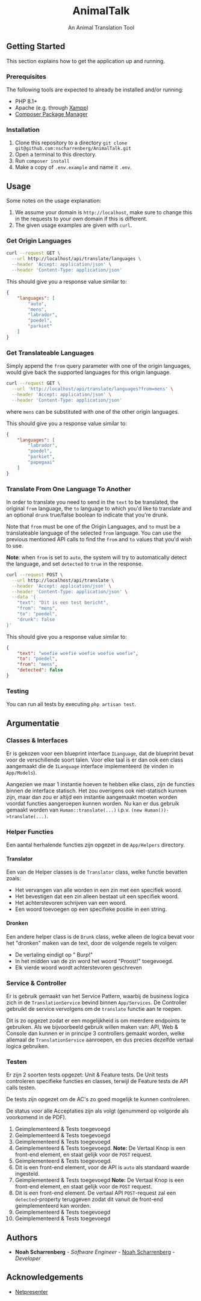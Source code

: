 <br/>
<p align="center">
<h1 align="center">AnimalTalk</h1>

  <p align="center">
    An Animal Translation Tool
  </p>
</p>

## Getting Started

This section explains how to get the application up and running.

### Prerequisites
The following tools are expected to already be installed and/or running:
- PHP 8.1+
- Apache (e.g. through [Xampp](https://www.apachefriends.org/))
- [Composer Package Manager](https://getcomposer.org/download/)

### Installation

1. Clone this repository to a directory `git clone git@github.com:nscharrenberg/AnimalTalk.git`
2. Open a terminal to this directory.
3. Run `composer install`
4. Make a copy of `.env.example` and name it `.env`.

## Usage
Some notes on the usage explanation:
1. We assume your domain is `http://localhost`, make sure to change this in the requests to your own domain if this is different.
2. The given usage examples are given with `curl`.

### Get Origin Languages
```bash
curl --request GET \
  --url http://localhost/api/translate/languages \
  --header 'Accept: application/json' \
  --header 'Content-Type: application/json'
```

This should give you a response value similar to:
```json
{
	"languages": [
		"auto",
		"mens",
		"labrador",
		"poedel",
		"parkiet"
	]
}
```

### Get Translateable Languages
Simply append the `from` query parameter with one of the origin languages, would give back the supported languages for this origin language.

```bash
curl --request GET \
  --url 'http://localhost/api/translate/languages?from=mens' \
  --header 'Accept: application/json' \
  --header 'Content-Type: application/json' 
```

where `mens` can be substituted with one of the other origin languages.

This should give you a response value similar to:
```json
{
	"languages": [
		"labrador",
		"poedel",
		"parkiet",
		"papegaai"
	]
}
```

### Translate From One Language To Another
In order to translate you need to send in the `text` to be translated, the original `from` language, the `to` language to which you'd like to translate and an optional `drunk` true/false boolean to indicate that you're drunk.

Note that `from` must be one of the Origin Languages, and `to` must be a translateable language of the selected `from` language.
You can use the previous mentioned API calls to find the `from` and `to` values that you'd wish to use.

**Note**: when `from` is set to `auto`, the system will try to automatically detect the language, and set `detected` to `true` in the response.

```bash
curl --request POST \
  --url http://localhost/api/translate \
  --header 'Accept: application/json' \
  --header 'Content-Type: application/json' \
  --data '{
	"text": "Dit is een test bericht",
	"from": "mens",
	"to": "poedel",
	"drunk": false
}'
```

This should give you a response value similar to:
```json
{
    "text": "woefie woefie woefie woefie woefie",
    "to": "poedel",
    "from": "mens",
    "detected": false
}
```

### Testing
You can run all tests by executing `php artisan test`.

## Argumentatie
### Classes & Interfaces
Er is gekozen voor een blueprint interface `ILanguage`, dat de blueprint bevat voor de verschillende soort talen.
Voor elke taal is er dan ook een class aangemaakt die de `ILanguage` interface implementeerd (te vinden in `App/Models`).

Aangezien we maar 1 instantie hoeven te hebben elke class, zijn de functies binnen de interface statisch.
Het zou overigens ook niet-statisch kunnen zijn, maar dan zou er altijd een instantie aangemaakt moeten worden voordat functies aangeroepen kunnen worden.
Nu kan er dus gebruik gemaakt worden van `Human::translate(...)` i.p.v. `(new Human())->translate(...)`.

### Helper Functies
Een aantal herhalende functies zijn opgezet in de `App/Helpers` directory.

#### Translator
Een van de Helper classes is de `Translator` class, welke functie bevatten zoals:
- Het vervangen van alle worden in een zin met een specifiek woord.
- Het bevestigen dat een zin alleen bestaat uit een specifiek woord.
- Het achterstevoren schrijven van een woord.
- Een woord toevoegen op een specifieke positie in een string.

#### Dronken
Een andere helper class is de `Drunk` class, welke alleen de logica bevat voor het "dronken" maken van de text, door de volgende regels te volgen:
- De vertaling eindigt op " Burp!"
- In het midden van de zin word het woord "Proost!" toegevoegd.
- Elk vierde woord wordt achterstevoren geschreven

### Service & Controller
Er is gebruik gemaakt van het Service Pattern, waarbij de business logica zich in de `TranslationService` bevind binnen `App/Services`.
De Controller gebruikt de service vervolgens om de `translate` functie aan te roepen.

Dit is zo opgezet zodat er een mogelijkheid is om meerdere endpoints te gebruiken.
Als we bijvoorbeeld gebruik willen maken van: API, Web & Console dan kunnen er in principe 3 controllers gemaakt worden, welke allemaal de `TranslationService` aanroepen, en dus precies dezelfde vertaal logica gebruiken. 

### Testen
Er zijn 2 soorten tests opgezet: Unit & Feature tests.
De Unit tests controleren specifieke functies en classes, terwijl de Feature tests de API calls testen.

De tests zijn opgezet om de AC's zo goed mogelijk te kunnen controleren.

De status voor alle Acceptaties zijn als volgt (genummerd op volgorde als voorkomend in de PDF).
1. Geimplementeerd & Tests toegevoegd
2. Geimplementeerd & Tests toegevoegd
3. Geimplementeerd & Tests toegevoegd
4. Geimplementeerd & Tests toegevoegd.
    **Note:** De Vertaal Knop is een front-end element, en staat gelijk voor de `POST` request.
5. Geimplementeerd & Tests toegevoegd.
6. Dit is een front-end element, voor de API is `auto` als standaard waarde ingesteld.
7. Geimplementeerd & Tests toegevoegd
   **Note:** De Vertaal Knop is een front-end element, en staat gelijk voor de `POST` request.
8. Dit is een front-end element. De vertaal API `POST`-request zal een `detected`-property teruggeven zodat dit vanuit de front-end geimplementeerd kan worden.
9. Geimplementeerd & Tests toegevoegd
10. Geimplementeerd & Tests toegevoegd

## Authors
* **Noah Scharrenberg** - *Software Engineer* - [Noah Scharrenberg](https://github.com/nscharrenberg/) - *Developer*

## Acknowledgements

* [Netpresenter](https://www.netpresenter.com/)
